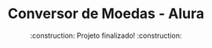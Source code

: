 <h1 align="center"> Conversor de Moedas - Alura </h1>

<p align="center">
:construction: Projeto finalizado! :construction:
</p>
